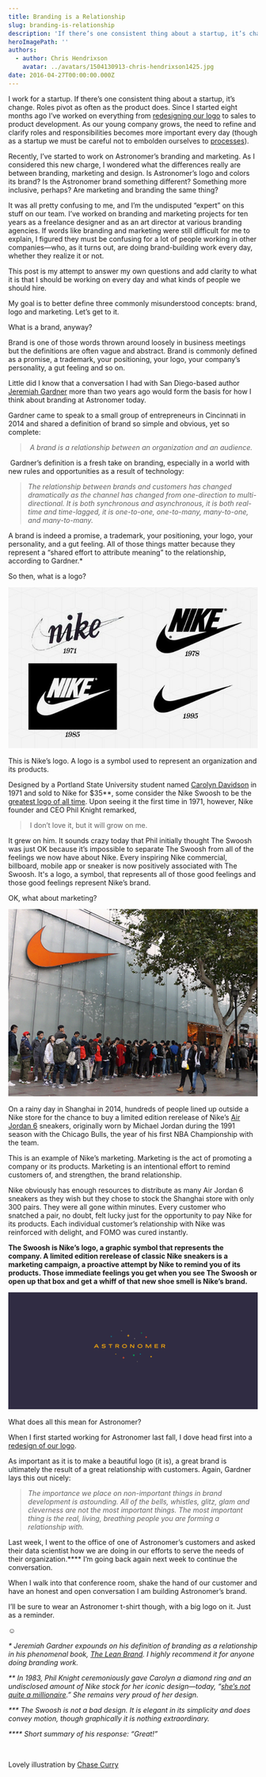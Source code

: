 ```yaml
---
title: Branding is a Relationship
slug: branding-is-relationship
description: 'If there’s one consistent thing about a startup, it’s change. '
heroImagePath: ''
authors:
  - author: Chris Hendrixson
    avatar: ../avatars/1504130913-chris-hendrixson1425.jpg
date: 2016-04-27T00:00:00.000Z
---
```


I work for a startup. If there’s one consistent thing about a startup, it’s change. Roles pivot as often as the product does. Since I started eight months ago I’ve worked on everything from [redesigning our logo](https://www.astronomer.io/blog/a-logo-story) to sales to product development. As our young company grows, the need to refine and clarify roles and responsibilities becomes more important every day (though as a startup we must be careful not to embolden ourselves to [processes](https://www.astronomer.io/blog/the-problem-with-process)).

Recently, I’ve started to work on Astronomer’s branding and marketing. As I considered this new charge, I wondered what the differences really are between branding, marketing and design. Is Astronomer’s logo and colors its brand? Is the Astronomer brand something different? Something more inclusive, perhaps? Are marketing and branding the same thing?

It was all pretty confusing to me, and I’m the undisputed “expert” on this stuff on our team. I’ve worked on branding and marketing projects for ten years as a freelance designer and as an art director at various branding agencies. If words like branding and marketing were still difficult for me to explain, I figured they must be confusing for a lot of people working in other companies—who, as it turns out, are doing brand-building work every day, whether they realize it or not.

This post is my attempt to answer my own questions and add clarity to what it is that I should be working on every day and what kinds of people we should hire.

My goal is to better define three commonly misunderstood concepts: brand, logo and marketing. Let’s get to it.

What is a brand, anyway?

Brand is one of those words thrown around loosely in business meetings but the definitions are often vague and abstract. Brand is commonly defined as a promise, a trademark, your positioning, your logo, your company’s personality, a gut feeling and so on.

Little did I know that a conversation I had with San Diego-based author [Jeremiah Gardner](https://jeremiahgardner.com/) more than two years ago would form the basis for how I think about branding at Astronomer today.

Gardner came to speak to a small group of entrepreneurs in Cincinnati in 2014 and shared a definition of brand so simple and obvious, yet so complete:

> _&nbsp;A brand is a relationship between an organization and an audience._

&nbsp;Gardner’s definition is a fresh take on branding, especially in a world with new rules and opportunities as a result of technology:

> _The relationship between brands and customers has changed dramatically as the channel has changed from one-direction to multi-directional. It is both synchronous and asynchronous, it is both real-time and time-lagged, it is one-to-one, one-to-many, many-to-one, and many-to-many._

A brand is indeed a promise, a trademark, your positioning, your logo, your personality, and a gut feeling. All of those things matter because they represent a “shared effort to attribute meaning” to the relationship, according to Gardner.\*

So then, what is a logo?

![nike1.jpg](./nike1.jpg "nike1.jpg")

This is Nike’s logo. A logo is a symbol used to represent an organization and its products.

Designed by a Portland State University student named [Carolyn Davidson](https://www.npr.org/2011/06/23/137376121/nike-swoosh-designer-discusses-her-iconic-creation) in 1971 and sold to Nike for $35\*\*, some consider the Nike Swoosh to be the [greatest logo of all time](https://www.complex.com/style/2013/03/the-50-most-iconic-brand-logos-of-all-time/nike). Upon seeing it the first time in 1971, however, Nike founder and CEO Phil Knight remarked,

> &nbsp;I don’t love it, but it will grow on me.

It grew on him. It sounds crazy today that Phil initially thought The Swoosh was just OK because it’s impossible to separate The Swoosh from all of the feelings we now have about Nike. Every inspiring Nike commercial, billboard, mobile app or sneaker is now positively associated with The Swoosh. It's a logo, a symbol, that represents all of those good feelings and those good feelings represent Nike’s brand.

OK, what about marketing?

![shanghai-nike-line.jpg](./shanghai-nike-line.jpg "shanghai-nike-line.jpg")

On a rainy day in Shanghai in 2014, hundreds of people lined up outside a Nike store for the chance to buy a limited edition rerelease of Nike’s [Air Jordan 6](https://www.flightclub.com/air-jordans/air-jordan-6) sneakers, originally worn by Michael Jordan during the 1991 season with the Chicago Bulls, the year of his first NBA Championship with the team.

This is an example of Nike’s marketing. Marketing is the act of promoting a company or its products. Marketing is an intentional effort to remind customers of, and strengthen, the brand relationship.

Nike obviously has enough resources to distribute as many Air Jordan 6 sneakers as they wish but they chose to stock the Shanghai store with only 300 pairs. They were all gone within minutes. Every customer who snatched a pair, no doubt, felt lucky just for the opportunity to pay Nike for its products. Each individual customer’s relationship with Nike was reinforced with delight, and FOMO was cured instantly.

**The Swoosh is Nike’s logo, a graphic symbol that represents the company. A limited edition rerelease of classic Nike sneakers is a marketing campaign, a proactive attempt by Nike to remind you of its products. Those immediate feelings you get when you see The Swoosh or open up that box and get a whiff of that new shoe smell is Nike’s brand.**

![logoD2x.png](./logoD2x.png "logoD2x.png")

What does all this mean for Astronomer?

When I first started working for Astronomer last fall, I dove head first into a [redesign of our logo](https://www.astronomer.io/blog/a-logo-story).

As important as it is to make a beautiful logo (it is), a great brand is ultimately the result of a great relationship with customers. Again, Gardner lays this out nicely:

> _The importance we place on non-important things in brand development is astounding. All of the bells, whistles, glitz, glam and cleverness are not the most important things. The most important thing is the real, living, breathing people you are forming a relationship with._

Last week, I went to the office of one of Astronomer’s customers and asked their data scientist how we are doing in our efforts to serve the needs of their organization.\*\*\*\* I’m going back again next week to continue the conversation.

When I walk into that conference room, shake the hand of our customer and have an honest and open conversation I am building Astronomer’s brand.

I’ll be sure to wear an Astronomer t-shirt though, with a big logo on it. Just as a reminder.

☺️

_\* Jeremiah Gardner expounds on his definition of branding as a relationship in his phenomenal book, [The Lean Brand](https://leanbrandbook.com/). I highly recommend it for anyone doing branding work._

_\*\* In 1983, Phil Knight ceremoniously gave Carolyn a diamond ring and an undisclosed amount of Nike stock for her iconic design—today, “[she’s not quite a millionaire](https://www.npr.org/2011/06/23/137376121/nike-swoosh-designer-discusses-her-iconic-creation).” She remains very proud of her design._

_\*\*\* The Swoosh is not a bad design. It is elegant in its simplicity and does convey motion, though graphically it is nothing extraordinary._

_\*\*\*\* Short summary of his response: “Great!”_

&nbsp;

Lovely illustration by [Chase Curry](https://dribbble.com/shots/2331767-Tandem-Google-Bike)

